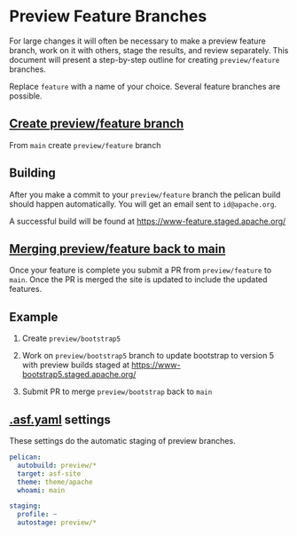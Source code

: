 # Preview Feature Branches

For large changes it will often be necessary to make a preview feature branch, work on it with others, stage the results, and review separately. This document will present a step-by-step outline for creating `preview/feature` branches.

Replace `feature` with a name of your choice. Several feature branches are possible.

## [Create preview/feature branch](https://docs.github.com/en/github/collaborating-with-issues-and-pull-requests/creating-and-deleting-branches-within-your-repository#creating-a-branch)

From `main` create `preview/feature` branch

## Building

After you make a commit to your `preview/feature` branch the pelican build should happen automatically. You will get an email sent to `id@apache.org`.

A successful build will be found at https://www-feature.staged.apache.org/

## [Merging preview/feature back to main](https://docs.github.com/en/github/collaborating-with-issues-and-pull-requests/creating-a-pull-request#creating-the-pull-request)

Once your feature is complete you submit a PR from `preview/feature` to `main`. Once the PR is merged the site is updated to include the updated features.

## Example

1. Create `preview/bootstrap5`

2. Work on `preview/bootstrap5` branch to update bootstrap to version 5 with preview builds staged at https://www-bootstrap5.staged.apache.org/

3. Submit PR to merge `preview/bootstrap` back to `main`

## [.asf.yaml](../.asf.yaml) settings

These settings do the automatic staging of preview branches.

```yaml
pelican:
  autobuild: preview/*
  target: asf-site
  theme: theme/apache
  whoami: main

staging:
  profile: ~
  autostage: preview/*
```
